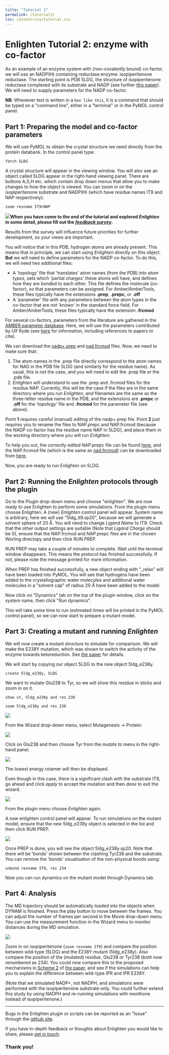 ```yaml
---
title: "Tutorial 2"
permalink: /tutorial2/
css: /assets/css/tutorial.css
---
```


# Enlighten Tutorial 2: enzyme with co-factor
As an example of an enzyme system with (non-covalently bound) co-factor, we will 
use an NADP(H) containing reductase enzyme: isopiperitenone reductase. The 
starting point is PDB 5LDG, the structure of isopiperitenone reductase complexed 
with its substrate and NADP (see further 
[this paper](http://dx.doi.org/10.1002/ange.201603785)). We will need to supply 
parameters for the NADP co-factor.

**NB**: Whenever text is written in a `box like this`, it is a command that 
should be typed on a "command line", either in a "terminal" or in the PyMOL 
control panel.

## Part 1: Preparing the model and co-factor parameters
We will use PyMOL to obtain the crystal structure we need directly from the 
protein databank. In the control panel type:

`fetch 5LDG`

A crystal structure will appear in the viewing window. You will also see an 
object called 5LDG appear in the right-hand viewing panel. There are buttons 
A,S,H etc. which contain drop down menus that allow you to make changes to how 
the object is viewed. You can zoom in on the isopiperitenone substrate and 
NADP(H) (which have residue names IT9 and NAP respectively):

`zoom resname IT9+NAP`

![](assets/img/tutorial2/01.png)__When you have come to the end of the tutorial and explored *Enlighten* in some detail, please fill out the *[feedback survey](https://goo.gl/forms/2KsHY7PGuqA9skV53)*.__

Results from the survey will influence future priorities for further development, so your views are important.

You will notice that in this PDB, hydrogen atoms are already present. This means 
that in principle, we can start using *Enlighten* directly on this object. 
**But** we will need to define parameters for the NADP co-factor. To do this, we
will need two additional files: 

- A 'topology' file that 'translates' atom names (from the PDB) into 
*atom types*, sets which 'partial charges' these atoms will have, and defines 
how they are bonded to each other. This file defines the molecule (co-factor), 
so that parameters can be assigned. For Amber/AmberTools, these files typically 
have the extensions **.prep**, **.prepc**, or **.off**
- A 'parameter' file with any parameters between the atom types in the co-factor 
that are not 'known' in the standard force field. For Amber/AmberTools, these 
files typically have the extension **.frcmod**

For several co-factors, parameters from the literature are gathered in the 
[AMBER parameter database](http://research.bmh.manchester.ac.uk/bryce/amber). 
Here, we will use the parameters contributed by Ulf Ryde 
(see [here](http://personalpages.manchester.ac.uk/staff/Richard.Bryce/amber/cof/nad_ryde_inf.html) 
for information, including references to papers to cite).

We can download the 
[nadp+.prep](http://personalpages.manchester.ac.uk/staff/Richard.Bryce/amber/cof/nadp+.prep) 
and [nad.frcmod](http://personalpages.manchester.ac.uk/staff/Richard.Bryce/amber/cof/nad.frcmod) files. 
Now, we need to make sure that:

1. The atom names in the .prep file directly correspond to the atom names for 
NAD in the PDB file 5LDG (and similarly for the residue name). As usual, this 
is not the case, and you will need to edit the .prep file *or* the .pdb file.
2. *Enlighten* will understand to use the .prep and .frcmod files for the 
residue NAP. Currently, this will be the case if the files are in the same 
directory where you run *Enlighten*, *and* filenames are the same as the 
three-letter residue name in the PDB, and the extensions are **.prepc** or 
**.off** for the 'topology' file and **.frcmod** for the parameter file 
(see above). 

Point **1** requires careful (manual) editing of the nadp+.prep file. Point 
**2** just requires you to rename the files to NAP.prepc and NAP.frcmod 
(because the NADP co-factor has the residue name NAP in 5LDG), and place them 
in the working directory where you will run *Enlighten*.

To help you out, the correctly edited NAP.prepc file can be found 
[here](/assets/tutorial2/NAP.prepc), and the NAP.frcmod file (which is the same 
as [nad.frcmod](http://personalpages.manchester.ac.uk/staff/Richard.Bryce/amber/cof/nad.frcmod))
can be downloaded from [here](/assets/tutorial2/NAP.frcmod).

Now, you are ready to run *Enlighten* on 5LDG.

## Part 2: Running the *Enlighten* protocols through the plugin 
Go to the Plugin drop-down menu and choose "enlighten".
We are now ready to use Enlighten to perform some simulations. 
From the plugin menu choose Enlighten. A (new) *Enlighten* control panel will 
appear. System name is arbitrary, here we will use "5ldg_it9.sp20", because we 
will generate a solvent sphere of 20 &#x212B;. You will need to change *Ligand 
Name* to IT9. Check that the other output settings are suitable (Note that 
*Ligand Charge* should be 0), ensure that the NAP.frcmod and NAP.prepc files are 
in the chosen Worling directopy and then click RUN PREP.

RUN PREP may take a couple of minutes to complete. Wait until the terminal 
window disappears. This means the protocol has finished successfully. If not, 
please note the message printed for more information.

When PREP has finished successfully, a new object ending with "_relax" will have 
been loaded into PyMOL. You will see that hydrogens have been added to the 
crystallographic water molecules and additional water molecules in a "solvent 
cap" of radius 20 Å have been added to the model.

Now click on "Dynamics" tab on the top of the plugin window, click on the system 
name, then click "Run dynamics".

This will take some time to run (estimated times will be printed in the PyMOL control panel), so we can now start to prepare a mutant model.

## Part 3: Creating a mutant and running *Enlighten*

We will now create a mutant structure to simulate for comparison. We will make the E238Y mutation, which was shown to switch the activity of the enzyme towards ketoreduction. See [the paper](http://dx.doi.org/10.1002/ange.201603785) for details.

We will start by copying our object 5LDG to the new object 5ldg\_e238y.

`create 5ldg_e238y, 5LDG`

We want to mutate Glu238 to Tyr, so we will show this residue in sticks 
and zoom in on it.

`show st, 5ldg_e238y and res 238`

`zoom 5ldg_e238y and res 238`

![](assets/img/tutorial2/02.png)

From the Wizard drop-down menu, select Mutagenesis -> Protein:

![](assets/img/tutorial2/03.png)

Click on Glu238 and then choose Tyr from the *mutate to* menu in the right-hand panel. 

![](assets/img/tutorial2/04.png)

The lowest energy rotamer will then be displayed. 


Even though in this case, there is a significant clash with the substrate IT9, go ahead and click *apply* to accept the mutation and then *done* to exit the wizard.

![](assets/img/tutorial2/05.png)

From the plugin menu choose *Enlighten* again.

A *new* enlighten control panel will appear. To run simulations on the mutant 
model, ensure that the new 5ldg\_e238y object is selected in the list and then 
click RUN PREP. 

![](assets/img/tutorial2/06.png)

Once PREP is done, you will see the object 5ldg\_e238y.sp20. Note that there 
will be 'bonds' shown between the clashing Tyr238 and the substrate. You can 
remove the 'bonds' visualisation of the non-physical bonds using:

`unbond resname IT9, res 234`

Now you can run dynamics on the mutant model through Dynamics tab. 

## Part 4: Analysis

The MD trajectory should be automatically loaded into the objects when DYNAM is 
finished. Press the play button to move between the frames. You can adjust the 
number of frames per second in the Movie drop-down menu. You can use the 
measurement function in the Wizard menu to monitor distances during the MD 
simulation. 

![](assets/img/tutorial2/07.png)

Zoom in on isopiperitenone (`zoom resname IT9`) and compare the position between 
wild-type (5LDG) and the E238Y mutant (5ldg_e238y). Also compare the position of 
the (mutated) residue, Glu238 or Tyr238 (both now renumbered as 234). You could 
now compare this to the proposed mechanisms in 
[Scheme 2](http://onlinelibrary.wiley.com/enhanced/figures/doi/10.1002/ange.201603785#figure-viewer-ange201603785-fig-5002) 
of [the paper](http://dx.doi.org/10.1002/ange.201603785), and see if the 
simulations can help you to explain the difference between wild-type IPR and 
IPR E238Y. 

(Note that we simulated NADP+, not NADPH, and simulations were performed with 
the isopiperitenone substrate only. You could further extend this study by using 
NADPH and re-running simulations with menthone instead of isopiperitenone.) 


-----------


Bugs in the Enlighten plugin or scripts can be reported as an "Issue" through 
the [github site](https://github.com/vanderkamp/enlighten2/issues).

If you have in-depth feedback or thoughts about Enlighten you would like to share, please [get in touch](mailto:marcvanderkamp@gmail.com).


### Thank you!

